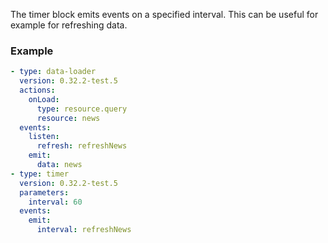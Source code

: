 The timer block emits events on a specified interval. This can be useful for example for refreshing
data.

### Example

```yaml
- type: data-loader
  version: 0.32.2-test.5
  actions:
    onLoad:
      type: resource.query
      resource: news
  events:
    listen:
      refresh: refreshNews
    emit:
      data: news
- type: timer
  version: 0.32.2-test.5
  parameters:
    interval: 60
  events:
    emit:
      interval: refreshNews
```

